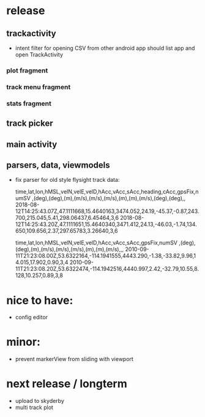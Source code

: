 # release

## trackactivity
* intent filter for opening CSV from other android app should list app and open TrackActivity

### plot fragment

### track menu fragment

### stats fragment

## track picker

## main activity

## parsers, data, viewmodels
* fix parser for old style flysight track data:

    time,lat,lon,hMSL,velN,velE,velD,hAcc,vAcc,sAcc,heading,cAcc,gpsFix,numSV
    ,(deg),(deg),(m),(m/s),(m/s),(m/s),(m),(m),(m/s),(deg),(deg),,
    2018-08-12T14:25:43.07Z,47.1111668,15.4640163,3474.052,24.19,-45.37,-0.87,243.700,215.045,5.41,298.06437,6.45464,3,6
    2018-08-12T14:25:43.20Z,47.1111651,15.4640340,3471.412,24.13,-46.03,-1.74,134.650,109.656,2.37,297.65783,3.26640,3,6
    
    time,lat,lon,hMSL,velN,velE,velD,hAcc,vAcc,sAcc,gpsFix,numSV
    ,(deg),(deg),(m),(m/s),(m/s),(m/s),(m),(m),(m/s),,,
    2010-09-11T21:23:08.00Z,53.6322164,-114.1941555,4443.290,-1.38,-33.82,9.96,14.015,17.902,0.90,3,4
    2010-09-11T21:23:08.20Z,53.6322474,-114.1942516,4440.997,2.42,-32.79,10.55,8.128,10.257,0.89,3,8

# nice to have:
* config editor

# minor:
* prevent markerView from sliding with viewport

# next release / longterm
* upload to skyderby
* multi track plot